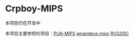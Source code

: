 # Crpboy-MIPS

本项目仍在开发中

本项目主要参照的项目：[PUA-MIPS](https://github.com/Clo91eaf/PUA-MIPS) [amandeus mips](https://github.com/amadeus-mips/amadeus-mips/) [RV32ISC](https://github.com/github-3rr0r/RV32ISC)